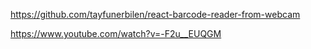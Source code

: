 https://github.com/tayfunerbilen/react-barcode-reader-from-webcam

https://www.youtube.com/watch?v=-F2u__EUQGM